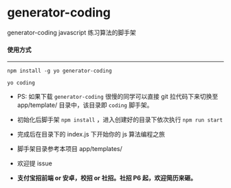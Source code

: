 # generator-coding
generator-coding  javascript 练习算法的脚手架

#### 使用方式

------

`` npm install -g yo generator-coding ``

`` yo coding ``

* PS: 如果下载 ``generator-coding`` 很慢的同学可以直接 git 拉代码下来切换至 app/template/ 目录中，该目录即 ``coding`` 脚手架。

* 初始化后脚手架     `` npm install ``  ，进入创建好的目录下依次执行    `` npm run start ``
* 完成后在目录下的 index.js 下开始你的 js 算法编程之旅
* 脚手架目录参考本项目 app/templates/
* 欢迎提 issue

* __支付宝招前端 or 安卓，校招 or 社招。社招 P6 起，欢迎简历来砸。__
